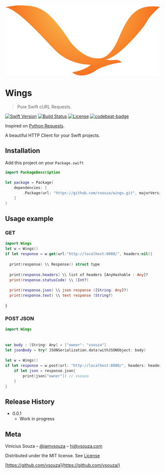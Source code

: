 <img src="header.png" width="800" align="center" />

# Wings
> Pure Swift cURL Requests.

[![Swift Version][swift-image]][swift-url]
[![Build Status][travis-image]][travis-url]
[![License][license-image]][license-url]
[![codebeat-badge][codebeat-image]][codebeat-url]

Inspired on [Python Requests](https://github.com/kennethreitz/requests).

A beautiful HTTP Client for your Swift projects.


## Installation

Add this project on your `Package.swift`

```swift
import PackageDescription

let package = Package(
    dependencies: [
        .Package(url: "https://github.com/vsouza/wings.git", majorVersion: 0, minor: 0)
    ]
)
```

## Usage example


### GET
```swift
import Wings
let w = Wings()
if let response = w.get(url:"http://localhost:8080/", headers:nil){

  print(response) \\ Response() struct type

  print(response.headers) \\ list of headers [AnyHashable : Any]?
  print(response.statusCode) \\ (Int?)

  print(response.json) \\ json response ([String: Any]?)
  print(response.text) \\ text response (String?)

}
```

### POST JSON

```swift
import Wings


var body : [String: Any] = ["owner": "vsouza"]
let jsonBody = try? JSONSerialization.data(withJSONObject: body)

let w = Wings()
if let response = w.post(url: "http://localhost:8080/", headers: headers, body:bojsonBodydy) {
    if let json = response.json{
        print(json["owner"]) // vsouza
    }
}

```


## Release History

* 0.0.1
    * Work in progress

## Meta

Vinicius Souza – [@iamvsouza](https://twitter.com/iamvsouza) – hi@vsouza.com

Distributed under the MIT license. See [License](http://vsouza.mit-license.org/)

[https://github.com/vsouza](https://github.com/vsouza/)

[swift-image]:https://img.shields.io/badge/swift-3.0-orange.svg
[swift-url]: https://swift.org/
[license-image]: https://img.shields.io/badge/License-MIT-blue.svg
[license-url]: LICENSE
[travis-image]: https://img.shields.io/travis/vsouza/wings/master.svg
[travis-url]: https://travis-ci.org/vsouza/wings
[codebeat-image]: https://codebeat.co/badges/c19b47ea-2f9d-45df-8458-b2d952fe9dad
[codebeat-url]: https://codebeat.co/projects/github-com-vsouza-wings
